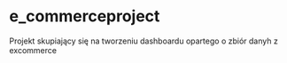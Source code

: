 # e_commerceproject
Projekt skupiający się na tworzeniu dashboardu opartego o zbiór danyh z excommerce
